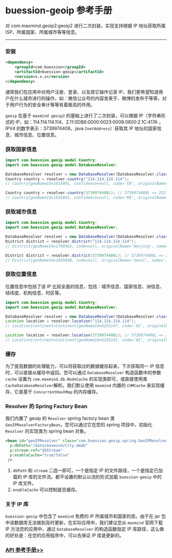 # buession-geoip 参考手册


对 com.maxmind.geoip2:geoip2 进行二次封装，实现支持根据 IP 地址获取所属 ISP、所属国家、所属城市等等信息。


---


### 安装

```xml
<dependency>
    <groupId>com.buession</groupId>
    <artifactId>buession-geoip</artifactId>
    <version>x.x.x</version>
</dependency>
```

通常我们在应用中对用户注册、登录、以及其它操作记录 IP，我们更希望知道用户在什么城市进行的操作，如：微信公众号的内容发表于、微博的发布于等等，对于用户行为的安全审计等等有着极高的作用。

`geoip` 在基于 `maxmind geoip2` 的基础上进行了二次封装，可以根据 IP（字符串形式的 IP，如：114.114.114.114、2.11:0DB8:0000:0023:0008:0800:2.1C:417A ，IPV4 的数字表示：3739974408，java `InetAddress`）获取其 IP 地址的国家信息、城市信息、位置信息。


### 获取国家信息

```java
import com.buession.geoip.model.Country;
import com.buession.geoip.model.DatabaseResolver;

DatabaseResolver resolver = new DatabaseResolver(DatabaseResolver.class.getResourceAsStream("/maxmind/City.mmdb"));
Country country = resolver.country("114.114.114.114");
// Country{geoNameId=1814991, confidence=null, code='CN', originalName='China', name='中国', fullName='中华人民共和国', isInEuropeanUnion=false}

Country country = resolver.country(3739974408L); // 3739974408L => 222.235.123.8
// Country{geoNameId=1835841, confidence=null, code='KR', originalName='Republic of Korea', name='大韩民国', fullName='大韩民国', isInEuropeanUnion=false}
```


### 获取城市信息

```java
import com.buession.geoip.model.Country;
import com.buession.geoip.model.DatabaseResolver;

DatabaseResolver resolver = new DatabaseResolver(DatabaseResolver.class.getResourceAsStream("/maxmind/City.mmdb"));
District district = resolver.district("114.114.114.114");
// District{geoNameId=1799962, code=null, originalName='Nanjing', name='南京', fullName='江苏省南京', postal=Postal{code='null', confidence=null}, parent=District{geoNameId=18062.1, code=null, originalName='Jiangsu', name='江苏省', fullName='江苏省江苏省', postal=null, parent=District{geoNameId=18062.1, code=null, originalName='Jiangsu', name='江苏省', fullName='江苏省', postal=null, parent=null}}}

District district = resolver.district(3739974408L); // 3739974408L => 222.235.123.8
// District{geoNameId=1835848, code=null, originalName='Seoul', name='首尔特别市', fullName='首尔特别市首尔特别市', postal=Postal{code='null', confidence=null}, parent=District{geoNameId=1835847, code=null, originalName='Seoul', name='首尔特别市', fullName='首尔特别市首尔特别市', postal=null, parent=District{geoNameId=1835847, code=null, originalName='Seoul', name='首尔特别市', fullName='首尔特别市', postal=null, parent=null}}}
```


### 获取位置信息

位置信息中包括了该 IP 比较全面的信息，包括：城市信息、国家信息、洲信息、经纬度、机构信息、时区等。

```java
import com.buession.geoip.model.Country;
import com.buession.geoip.model.DatabaseResolver;

DatabaseResolver resolver = new DatabaseResolver(DatabaseResolver.class.getResourceAsStream("/maxmind/City.mmdb"));
Location location = resolver.location("114.114.114.114");
// Location{continent=Continent{geoNameId=6255147, code='AS', originalName='Asia', name='亚洲'}, country=Country{geoNameId=1814991, confidence=null, code='CN', originalName='China', name='中国', fullName='中华人民共和国', isInEuropeanUnion=false}, district=District{geoNameId=1799962, code=null, originalName='Nanjing', name='南京', fullName='江苏省南京', postal=Postal{code='null', confidence=null}, parent=District{geoNameId=18062.1, code=null, originalName='Jiangsu', name='江苏省', fullName='江苏省江苏省', postal=null, parent=District{geoNameId=18062.1, code=null, originalName='Jiangsu', name='江苏省', fullName='江苏省', postal=null, parent=null}}}, traits=Traits{ipAddress='114.114.114.114', domain='null', isp='null', network=114.114.0.0/16, connectionType=null, organization=null, autonomousSystemOrganization=null, autonomousSystemNumber=null, isAnonymous=false, isAnonymousProxy=false, isAnonymousVpn=false, isHostingProvider=false, isLegitimateProxy=false, isPublicProxy=false, isSatelliteProvider=false, isTorExitNode=false, userType='false', userCount=null, staticIpScore=null}, geo=Geo{latitude=32.1617, longitude=118.7778, accuracyRadius=50}, timeZone=sun.util.calendar.ZoneInfo[id="Asia/Shanghai",offset=28800000,dstSavings=0,useDaylight=false,transitions=31,lastRule=null]}

Location location = resolver.location(3739974408L); // 3739974408L => 222.235.123.8
// Location{continent=Continent{geoNameId=6255147, code='AS', originalName='Asia', name='亚洲'}, country=Country{geoNameId=1835841, confidence=null, code='KR', originalName='Republic of Korea', name='大韩民国', fullName='大韩民国', isInEuropeanUnion=false}, district=District{geoNameId=1835848, code=null, originalName='Seoul', name='首尔特别市', fullName='首尔特别市首尔特别市', postal=Postal{code='null', confidence=null}, parent=District{geoNameId=1835847, code=null, originalName='Seoul', name='首尔特别市', fullName='首尔特别市首尔特别市', postal=null, parent=District{geoNameId=1835847, code=null, originalName='Seoul', name='首尔特别市', fullName='首尔特别市', postal=null, parent=null}}}, traits=Traits{ipAddress='222.235.123.8', domain='null', isp='null', network=222.235.120.0/21, connectionType=null, organization=null, autonomousSystemOrganization=null, autonomousSystemNumber=null, isAnonymous=false, isAnonymousProxy=false, isAnonymousVpn=false, isHostingProvider=false, isLegitimateProxy=false, isPublicProxy=false, isSatelliteProvider=false, isTorExitNode=false, userType='false', userCount=null, staticIpScore=null}, geo=Geo{latitude=37.5111, longitude=126.9743, accuracyRadius=2.1}, timeZone=sun.util.calendar.ZoneInfo[id="Asia/Seoul",offset=32.10000,dstSavings=0,useDaylight=false,transitions=30,lastRule=null]}
```


### 缓存

为了提高数据的处理能力，可以将获取过的数据缓存起来，下次获取同一 IP 信息时，可以直接从缓存中返回。您可以通过 `DatabaseResolver` 构造函数中的参数 `cache` 设置为 `com.maxmind.db.NodeCache` 的实现类即可，或直接使用类 `CacheDatabaseResolver`解析。我们默认使用 `maxmind` 内置的 `CHMCache` 来实现缓存，它是基于 `ConcurrentHashMap` 的内存缓存。


### Resolver 的 Spring Factory Bean

我们内置了 geoip 的 `Resolver` spring factory bean 类 `GeoIPResolverFactoryBean`，您可以通过它在您的 spring 项目中，初始化 `Resolver` 的实现类为 spring bean 对象。

```xml
<bean id="geoIPResolver" class="com.buession.geoip.spring.GeoIPResolverFactoryBean"
  p:dbPath="/data/maxmind/City.mmdb"
  p:stream-ref="dbStream"
  p:enableCache="true/false"
 />
```

1. `dbPath` 和 `stream` 二选一即可，一个是指定 IP 的文件路径，一个是指定已加载的 IP 库的文件流。都不设置的默认以流的形式加载 `buession-geoip` 中的 IP 库文件。
2. `enableCache` 可以控制是否缓存。


### 关于 IP 库

`buession-geoip` 中包含了 `maxmind` 免费的 IP 所属城市和国家的库。由于在 jar 包中该数据库无法做到及时更新，在实际应用中，我们建议您从 `maxmind` 官网下载 IP 方法您的应用中，通过 `DatabaseResolver` 的构造函数指定 IP 库路径，这么做的好处是：在您的应用程序中，可以去保证 IP 库是更新的。


### [API 参考手册>>](https://javadoc.io/static/com.buession/buession-geoip/2.1.0/)